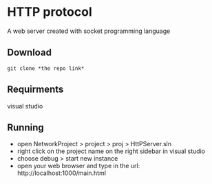 # HTTP protocol

A web server created with socket programming language

## Download

`git clone *the repo link*`

## Requirments

visual studio

## Running
- open NetworkProject > project > proj > HttPServer.sln
- right click on the project name on the right sidebar in visual studio
- choose debug > start new instance
- open your web browser and type in the url: http://localhost:1000/main.html
